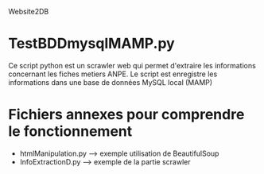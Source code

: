 Website2DB

# TestBDDmysqlMAMP.py

Ce script python est un scrawler web qui permet d'extraire les informations concernant les fiches metiers ANPE.
Le script est enregistre les informations dans une base de données MySQL local (MAMP)

# Fichiers annexes pour comprendre le fonctionnement
* htmlManipulation.py --> exemple utilisation de BeautifulSoup
* InfoExtractionD.py  --> exemple de la partie scrawler 
